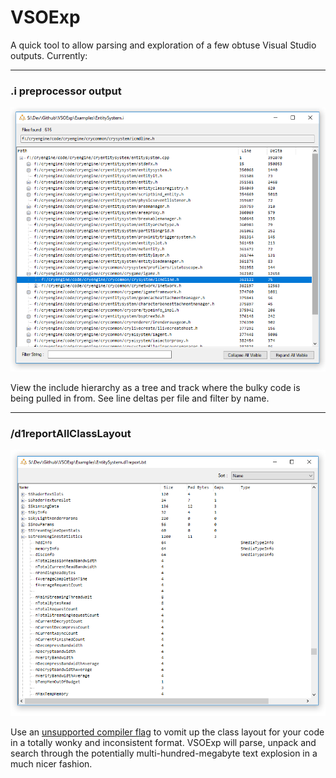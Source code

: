 # VSOExp
A quick tool to allow parsing and exploration of a few obtuse Visual Studio outputs. Currently:

- - -

### .i preprocessor output 
![prepro](example-prepro.png)

View the include hierarchy as a tree and track where the bulky code is being pulled in from. See line deltas per file and filter by name.

- - -

### /d1reportAllClassLayout
![d1](example_d1rep.png)

Use an [unsupported compiler flag](http://ofekshilon.com/2010/11/07/d1reportallclasslayout-dumping-object-memory-layout/) to vomit up the class layout for your code in a totally wonky and inconsistent format. VSOExp will parse, unpack and search through the potentially multi-hundred-megabyte text explosion in a much nicer fashion.
